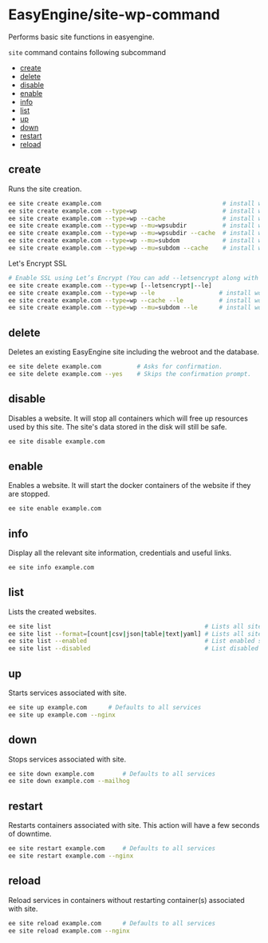 # EasyEngine/site-wp-command

Performs basic site functions in easyengine.

`site` command contains following subcommand
 * [create](#create)
 * [delete](#delete)
 * [disable](#disable)
 * [enable](#enable)
 * [info](#info)
 * [list](#list)
 * [up](#up)
 * [down](#down)
 * [restart](#restart)
 * [reload](#reload)

## create
Runs the site creation.

```bash
ee site create example.com                                  # install wordpress without any page caching (default)
ee site create example.com --type=wp                        # install wordpress without any page caching
ee site create example.com --type=wp --cache                # install wordpress with page caching
ee site create example.com --type=wp --mu=wpsubdir          # install wpmu-subdirectory without any page caching
ee site create example.com --type=wp --mu=wpsubdir --cache  # install wpmu-subdirectory with page caching
ee site create example.com --type=wp --mu=subdom            # install wpmu-subdomain without any page caching
ee site create example.com --type=wp --mu=subdom --cache    # install wpmu-subdomain with page cache
```

Let's Encrypt SSL
```bash
# Enable SSL using Let’s Encrypt (You can add --letsencrypt along with any other flag.)
ee site create example.com --type=wp [--letsencrypt|--le]
ee site create example.com --type=wp --le                  # install wordpress without any page caching + letsencrypt ssl
ee site create example.com --type=wp --cache --le          # install wordpress with page caching + letsencrypt ssl
ee site create example.com --type=wp --mu=subdom --le      # install wordpress wpmu-subdomain + wildcard letsencrypt ssl
```

## delete
Deletes an existing EasyEngine site including the webroot and the database.

```bash
ee site delete example.com          # Asks for confirmation.
ee site delete example.com --yes    # Skips the confirmation prompt.
```

## disable
Disables a website. It will stop all containers which will free up resources used by this site. The site's data stored in the disk will still be safe.

```bash
ee site disable example.com
```

## enable
Enables a website. It will start the docker containers of the website if they are stopped.

```bash
ee site enable example.com
```

## info
Display all the relevant site information, credentials and useful links.

```bash
ee site info example.com
```

## list
Lists the created websites.

```bash
ee site list                                           # Lists all sites (default: tabular format) 
ee site list --format=[count|csv|json|table|text|yaml] # Lists all sites in a particular format
ee site list --enabled                                 # List enabled sites 
ee site list --disabled                                # List disabled sites 
```

## up
Starts services associated with site.

```bash
ee site up example.com		# Defaults to all services
ee site up example.com --nginx
```

## down
Stops services associated with site.

```bash
ee site down example.com		# Defaults to all services
ee site down example.com --mailhog
```

## restart
Restarts containers associated with site. This action will have a few seconds of downtime.

```bash
ee site restart example.com		# Defaults to all services
ee site restart example.com --nginx
```

## reload
Reload services in containers without restarting container(s) associated with site.

```bash
ee site reload example.com		# Defaults to all services
ee site reload example.com --nginx
```
